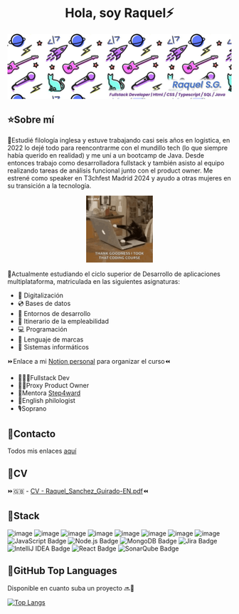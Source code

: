 <div align="center">
<h1 align="center">Hola, soy Raquel</a>⚡</h1>
</div>

![image](https://github.com/3592917/3592917/blob/main/portada.png?raw=true)

## ⭐Sobre mí

🔸Estudié filología inglesa y estuve trabajando casi seis años en logística, en 2022 lo dejé todo para reencontrarme con el mundillo tech (lo que siempre había querido en realidad) y me uní a un bootcamp de Java. Desde entonces trabajo como desarrolladora fullstack y también asisto al equipo realizando tareas de análisis funcional junto con el product owner. Me estrené como speaker en T3chfest Madrid 2024 y ayudo a otras mujeres en su transición a la tecnología.

<div align="center">
<img src="https://github.com/3592917/3592917/blob/main/scaler-create-impact.gif?raw=true" width="150" />
</div>


🔸Actualmente estudiando el ciclo superior de Desarrollo de aplicaciones multiplataforma, matriculada en las siguientes asignaturas:
- 💾 Digitalización
- 💿 Bases de datos
- 🧵 Entornos de desarrollo
- 💼 Itinerario de la empleabilidad
- 💻 Programación
- 👅 Lenguaje de marcas
- 🔧 Sistemas informáticos

⏩Enlace a mi <a href="https://phrygian-poison-fef.notion.site/1-DAM-121d0e44b0a680d4b109d68ba3df8206">Notion personal</a> para organizar el curso⏪


- 👩🏻‍💻Fullstack Dev
- 👩‍💼Proxy Product Owner
- 💜Mentora <a href="https://step4ward.es/team/raquel/">Step4ward</a>
- 💬English philologist
- 🎙️Soprano

## 📲Contacto 
Todos mis enlaces <a href="https://linktr.ee/lapencadev">aquí</a>

## 🤖CV
⏩🇬🇧 - [CV - Raquel_Sanchez_Guirado-EN.pdf](https://github.com/user-attachments/files/17495249/CV.-.Raquel_Sanchez_Guirado-EN.pdf)⏪

## 🔮Stack
![image](https://github.com/lapencadev/lapencadev/assets/110655959/c1abfaa4-f558-4cb2-8126-db53294ef3a5) 
![image](https://github.com/lapencadev/lapencadev/assets/110655959/7ef15ffe-ab4a-4580-87d4-052fe9f1b924) 
![image](https://github.com/lapencadev/lapencadev/assets/110655959/85ed3daf-dbaf-43ee-801b-0b5f9b55514a)
![image](https://github.com/lapencadev/lapencadev/assets/110655959/e6dea241-5a88-4889-bba6-9fa2097a4706) 
![image](https://github.com/lapencadev/lapencadev/assets/110655959/5beb3a42-82a2-4f2e-8992-d8ab34724c8a)
![image](https://github.com/lapencadev/lapencadev/assets/110655959/39f14f4b-4a79-4ef1-9d10-50feaaa5f0bd) 
![image](https://github.com/lapencadev/lapencadev/assets/110655959/0573b551-0c99-4633-b03e-0a4c68043e5a) 
![image](https://github.com/lapencadev/lapencadev/assets/110655959/d7292b99-b62e-45f1-9e08-1e342b205722)
![JavaScript Badge](https://img.shields.io/badge/JavaScript-F7DF1E?logo=javascript&logoColor=000&style=for-the-badge)
![Node.js Badge](https://img.shields.io/badge/Node.js-5FA04E?logo=nodedotjs&logoColor=fff&style=for-the-badge)
![MongoDB Badge](https://img.shields.io/badge/MongoDB-47A248?logo=mongodb&logoColor=fff&style=for-the-badge)
![Jira Badge](https://img.shields.io/badge/Jira-0052CC?logo=jira&logoColor=fff&style=for-the-badge)
![IntelliJ IDEA Badge](https://img.shields.io/badge/IntelliJ%20IDEA-000?logo=intellijidea&logoColor=fff&style=for-the-badge)
![React Badge](https://img.shields.io/badge/React-61DAFB?logo=react&logoColor=000&style=for-the-badge)
![SonarQube Badge](https://img.shields.io/badge/SonarQube-4E9BCD?logo=sonarqube&logoColor=fff&style=for-the-badge)

## 📎GitHub Top Languages
Disponible en cuanto suba un proyecto 🔜👀

[![Top Langs](https://github-readme-stats.vercel.app/api/top-langs/?username=3592917&layout=donut)](https://github.com/3592917/github-readme-stats)
